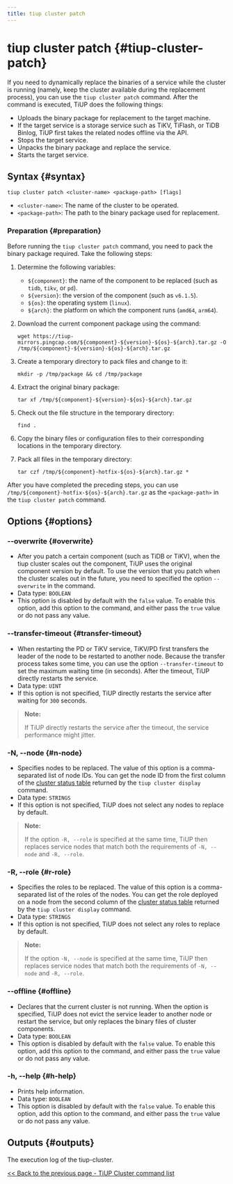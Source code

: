 ```yaml
---
title: tiup cluster patch
---
```


# tiup cluster patch {#tiup-cluster-patch}

If you need to dynamically replace the binaries of a service while the cluster is running (namely, keep the cluster available during the replacement process), you can use the `tiup cluster patch` command. After the command is executed, TiUP does the following things:

-   Uploads the binary package for replacement to the target machine.
-   If the target service is a storage service such as TiKV, TiFlash, or TiDB Binlog, TiUP first takes the related nodes offline via the API.
-   Stops the target service.
-   Unpacks the binary package and replace the service.
-   Starts the target service.

## Syntax {#syntax}

```shell
tiup cluster patch <cluster-name> <package-path> [flags]
```

-   `<cluster-name>`: The name of the cluster to be operated.
-   `<package-path>`: The path to the binary package used for replacement.

### Preparation {#preparation}

Before running the `tiup cluster patch` command, you need to pack the binary package required. Take the following steps:

1.  Determine the following variables:

    -   `${component}`: the name of the component to be replaced (such as `tidb`, `tikv`, or `pd`).
    -   `${version}`: the version of the component (such as `v6.1.5`).
    -   `${os}`: the operating system (`linux`).
    -   `${arch}`: the platform on which the component runs (`amd64`, `arm64`).

2.  Download the current component package using the command:

    ```shell
    wget https://tiup-mirrors.pingcap.com/${component}-${version}-${os}-${arch}.tar.gz -O /tmp/${component}-${version}-${os}-${arch}.tar.gz
    ```

3.  Create a temporary directory to pack files and change to it:

    ```shell
    mkdir -p /tmp/package && cd /tmp/package
    ```

4.  Extract the original binary package:

    ```shell
    tar xf /tmp/${component}-${version}-${os}-${arch}.tar.gz
    ```

5.  Check out the file structure in the temporary directory:

    ```shell
    find .
    ```

6.  Copy the binary files or configuration files to their corresponding locations in the temporary directory.

7.  Pack all files in the temporary directory:

    ```shell
    tar czf /tmp/${component}-hotfix-${os}-${arch}.tar.gz *
    ```

After you have completed the preceding steps, you can use `/tmp/${component}-hotfix-${os}-${arch}.tar.gz` as the `<package-path>` in the `tiup cluster patch` command.

## Options {#options}

### --overwrite {#overwrite}

-   After you patch a certain component (such as TiDB or TiKV), when the tiup cluster scales out the component, TiUP uses the original component version by default. To use the version that you patch when the cluster scales out in the future, you need to specified the option `--overwrite` in the command.
-   Data type: `BOOLEAN`
-   This option is disabled by default with the `false` value. To enable this option, add this option to the command, and either pass the `true` value or do not pass any value.

### --transfer-timeout {#transfer-timeout}

-   When restarting the PD or TiKV service, TiKV/PD first transfers the leader of the node to be restarted to another node. Because the transfer process takes some time, you can use the option `--transfer-timeout` to set the maximum waiting time (in seconds). After the timeout, TiUP directly restarts the service.
-   Data type: `UINT`
-   If this option is not specified, TiUP directly restarts the service after waiting for `300` seconds.

> **Note:**
>
> If TiUP directly restarts the service after the timeout, the service performance might jitter.

### -N, --node {#n-node}

-   Specifies nodes to be replaced. The value of this option is a comma-separated list of node IDs. You can get the node ID from the first column of the [cluster status table](/tiup/tiup-component-cluster-display.md) returned by the `tiup cluster display` command.
-   Data type: `STRINGS`
-   If this option is not specified, TiUP does not select any nodes to replace by default.

> **Note:**
>
> If the option `-R, --role` is specified at the same time, TiUP then replaces service nodes that match both the requirements of `-N, --node` and `-R, --role`.

### -R, --role {#r-role}

-   Specifies the roles to be replaced. The value of this option is a comma-separated list of the roles of the nodes. You can get the role deployed on a node from the second column of the [cluster status table](/tiup/tiup-component-cluster-display.md) returned by the `tiup cluster display` command.
-   Data type: `STRINGS`
-   If this option is not specified, TiUP does not select any roles to replace by default.

> **Note:**
>
> If the option `-N, --node` is specified at the same time, TiUP then replaces service nodes that match both the requirements of `-N, --node` and `-R, --role`.

### --offline {#offline}

-   Declares that the current cluster is not running. When the option is specified, TiUP does not evict the service leader to another node or restart the service, but only replaces the binary files of cluster components.
-   Data type: `BOOLEAN`
-   This option is disabled by default with the `false` value. To enable this option, add this option to the command, and either pass the `true` value or do not pass any value.

### -h, --help {#h-help}

-   Prints help information.
-   Data type: `BOOLEAN`
-   This option is disabled by default with the `false` value. To enable this option, add this option to the command, and either pass the `true` value or do not pass any value.

## Outputs {#outputs}

The execution log of the tiup-cluster.

[&#x3C;&#x3C; Back to the previous page - TiUP Cluster command list](/tiup/tiup-component-cluster.md#command-list)
